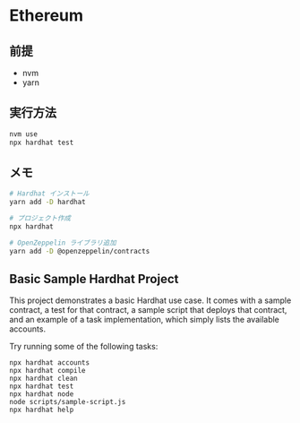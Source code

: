 # Ethereum

## 前提

- nvm
- yarn

## 実行方法

```sh
nvm use
npx hardhat test
```

## メモ

```sh
# Hardhat インストール
yarn add -D hardhat

# プロジェクト作成
npx hardhat

# OpenZeppelin ライブラリ追加
yarn add -D @openzeppelin/contracts
```

## Basic Sample Hardhat Project

This project demonstrates a basic Hardhat use case. It comes with a sample contract, a test for that contract, a sample script that deploys that contract, and an example of a task implementation, which simply lists the available accounts.

Try running some of the following tasks:

```shell
npx hardhat accounts
npx hardhat compile
npx hardhat clean
npx hardhat test
npx hardhat node
node scripts/sample-script.js
npx hardhat help
```
